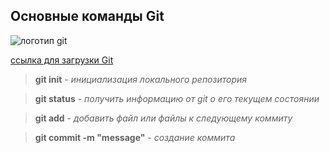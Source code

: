 ## Основные команды Git

![логотип git](git.jpg)

[ссылка для загрузки Git
](https://git-scm.com/downloads)

>**git init** - *инициализация локального репозитория*

>**git status** - *получить информацию от git о его текущем состоянии*

>**git add** - *добавить файл или файлы к следующему коммиту*

>**git commit -m "message"** - *создание коммита*